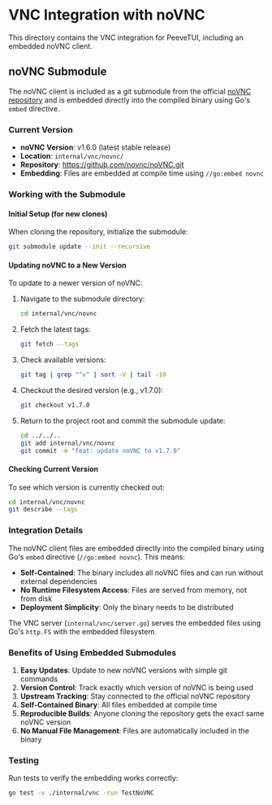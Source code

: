 # VNC Integration with noVNC

This directory contains the VNC integration for PeeveTUI, including an embedded noVNC client.

## noVNC Submodule

The noVNC client is included as a git submodule from the official [noVNC repository](https://github.com/novnc/noVNC) and is embedded directly into the compiled binary using Go's `embed` directive.

### Current Version

- **noVNC Version**: v1.6.0 (latest stable release)
- **Location**: `internal/vnc/novnc/`
- **Repository**: https://github.com/novnc/noVNC.git
- **Embedding**: Files are embedded at compile time using `//go:embed novnc`

### Working with the Submodule

#### Initial Setup (for new clones)

When cloning the repository, initialize the submodule:

```bash
git submodule update --init --recursive
```

#### Updating noVNC to a New Version

To update to a newer version of noVNC:

1. Navigate to the submodule directory:
   ```bash
   cd internal/vnc/novnc
   ```

2. Fetch the latest tags:
   ```bash
   git fetch --tags
   ```

3. Check available versions:
   ```bash
   git tag | grep "^v" | sort -V | tail -10
   ```

4. Checkout the desired version (e.g., v1.7.0):
   ```bash
   git checkout v1.7.0
   ```

5. Return to the project root and commit the submodule update:
   ```bash
   cd ../../..
   git add internal/vnc/novnc
   git commit -m "feat: update noVNC to v1.7.0"
   ```

#### Checking Current Version

To see which version is currently checked out:

```bash
cd internal/vnc/novnc
git describe --tags
```

### Integration Details

The noVNC client files are embedded directly into the compiled binary using Go's `embed` directive (`//go:embed novnc`). This means:

- **Self-Contained**: The binary includes all noVNC files and can run without external dependencies
- **No Runtime Filesystem Access**: Files are served from memory, not from disk
- **Deployment Simplicity**: Only the binary needs to be distributed

The VNC server (`internal/vnc/server.go`) serves the embedded files using Go's `http.FS` with the embedded filesystem.

### Benefits of Using Embedded Submodules

1. **Easy Updates**: Update to new noVNC versions with simple git commands
2. **Version Control**: Track exactly which version of noVNC is being used
3. **Upstream Tracking**: Stay connected to the official noVNC repository
4. **Self-Contained Binary**: All files embedded at compile time
5. **Reproducible Builds**: Anyone cloning the repository gets the exact same noVNC version
6. **No Manual File Management**: Files are automatically included in the binary

### Testing

Run tests to verify the embedding works correctly:

```bash
go test -v ./internal/vnc -run TestNoVNC
```
